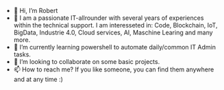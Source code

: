 - 👋 Hi, I’m Robert 
- 👀 I am a passionate IT-allrounder with several years of experiences within the technical support.
   I am interesseted in: Code, Blockchain, IoT, BigData, Industrie 4.0, Cloud services, AI,  Maschine Learing and many more. 
- 🌱 I’m currently learning powershell to automate daily/common IT Admin tasks.
- 💞️ I’m looking to collaborate on some basic projects.
- 📫 How to reach me? If you like someone, you can find them anywhere and at any time :)

<!---
robdur/robdur is a ✨ special ✨ repository because its `README.md` (this file) appears on your GitHub profile.
You can click the Preview link to take a look at your changes.
--->
